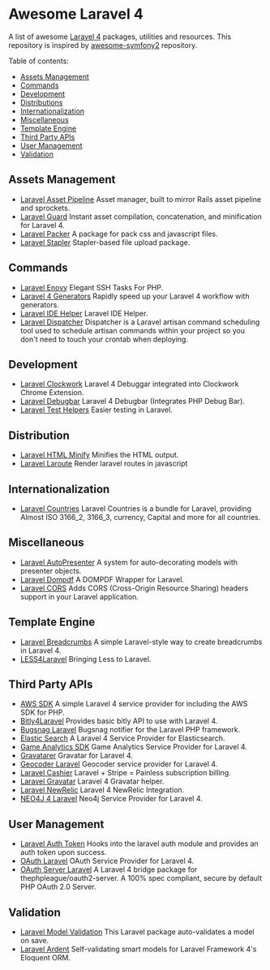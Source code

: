 # Awesome Laravel 4
A list of awesome [Laravel 4](http://laravel.com) packages, utilities and resources. This repository is inspired by 
[awesome-symfony2](https://github.com/EmanueleMinotto/awesome-symfony2/) repository.

Table of contents:
* [Assets Management](#assets-management)
* [Commands](#commands)
* [Development](#development)
* [Distributions](#distributions)
* [Internationalization](#internationalization)
* [Miscellaneous](#miscellaneous)
* [Template Engine](#template-engine)
* [Third Party APIs](#third-party-apis)
* [User Management](#user-management)
* [Validation](#validation)

## Assets Management
* [Laravel Asset Pipeline](https://github.com/CodeSleeve/asset-pipeline) Asset manager, built to mirror Rails asset pipeline and sprockets.
* [Laravel Guard](https://github.com/JeffreyWay/Laravel-Guard) Instant asset compilation, concatenation, and minification for Laravel 4.
* [Laravel Packer](https://github.com/eusonlito/laravel-Packer) A package for pack css and javascript files.
* [Laravel Stapler](https://github.com/CodeSleeve/laravel-stapler) Stapler-based file upload package.


## Commands
* [Laravel Enovy](https://github.com/laravel/envoy) Elegant SSH Tasks For PHP.
* [Laravel 4 Generators](https://github.com/JeffreyWay/Laravel-4-Generators) Rapidly speed up your Laravel 4 workflow with generators.
* [Laravel IDE Helper](https://github.com/barryvdh/laravel-ide-helper) Laravel IDE Helper.
* [Laravel Dispatcher](https://github.com/indatus/dispatcher) Dispatcher is a Laravel artisan command scheduling tool used to schedule artisan commands within your project so you don't need to touch your crontab when deploying.


## Development
* [Laravel Clockwork](https://github.com/itsgoingd/clockwork) Laravel 4 Debuggar integrated into Clockwork Chrome Extension.
* [Laravel Debugbar](https://github.com/barryvdh/laravel-debugbar) Laravel 4 Debugbar (Integrates PHP Debug Bar).
* [Laravel Test Helpers](https://github.com/JeffreyWay/Laravel-Test-Helpers) Easier testing in Laravel.

## Distribution
* [Laravel HTML Minify](https://github.com/fitztrev/laravel-html-minify) Minifies the HTML output.
* [Laravel Laroute](https://github.com/aaronlord/laroute) Render laravel routes in javascript

## Internationalization
* [Laravel Countries](https://github.com/webpatser/laravel-countries) Laravel Countries is a bundle for Laravel, providing Almost ISO 3166_2, 3166_3, currency, Capital and more for all countries.

## Miscellaneous
* [Laravel AutoPresenter](https://github.com/ShawnMcCool/laravel-auto-presenter) A system for auto-decorating models with presenter objects.
* [Laravel Dompdf](https://github.com/barryvdh/laravel-dompdf) A DOMPDF Wrapper for Laravel.
* [Laravel CORS](https://github.com/barryvdh/laravel-cors) Adds CORS (Cross-Origin Resource Sharing) headers support in your Laravel application.

## Template Engine
* [Laravel Breadcrumbs](https://github.com/davejamesmiller/laravel-breadcrumbs) A simple Laravel-style way to create breadcrumbs in Laravel 4.
* [LESS4Laravel](https://github.com/jtgrimes/less4laravel) Bringing Less to Laravel.

## Third Party APIs
* [AWS SDK](https://github.com/aws/aws-sdk-php-laravel) A simple Laravel 4 service provider for including the AWS SDK for PHP.
* [Bitly4Laravel](https://github.com/jelovac/bitly4laravel) Provides basic bitly API to use with Laravel 4.
* [Bugsnag Laravel](https://github.com/bugsnag/bugsnag-laravel) Bugsnag notifier for the Laravel PHP framework.
* [Elastic Search](https://github.com/shift31/laravel-elasticsearch) A Laravel 4 Service Provider for Elasticsearch.
* [Game Analytics SDK](https://github.com/artdarek/ga-4-laravel) Game Analytics Service Provider for Laravel 4.
* [Gravatarer](https://github.com/artdarek/gravatarer) Gravatar for Laravel 4.
* [Geocoder Laravel](https://github.com/geocoder-php/GeocoderLaravel) Geocoder service provider for Laravel 4.
* [Laravel Cashier](https://github.com/laravel/cashier) Laravel + Stripe = Painless subscription billing.
* [Laravel Gravatar](https://github.com/thomaswelton/laravel-gravatar) Laravel 4 Gravatar helper.
* [Laravel NewRelic](https://github.com/In-Touch/laravel-newrelic) Laravel 4 NewRelic Integration.
* [NEO4J 4 Laravel](https://github.com/artdarek/neo4j-4-laravel) Neo4j Service Provider for Laravel 4.
 
## User Management
* [Laravel Auth Token](https://github.com/tappleby/laravel-auth-token) Hooks into the laravel auth module and provides an auth token upon success.
* [OAuth Laravel](https://github.com/artdarek/oauth-4-laravel) OAuth Service Provider for Laravel 4.
* [OAuth Server Laravel](https://github.com/lucadegasperi/oauth2-server-laravel) A Laravel 4 bridge package for thephpleague/oauth2-server. A 100% spec compliant, secure by default PHP OAuth 2.0 Server.

## Validation
* [Laravel Model Validation](https://github.com/JeffreyWay/Laravel-Model-Validation) This Laravel package auto-validates a model on save.
* [Laravel Ardent](https://github.com/laravelbook/ardent) Self-validating smart models for Laravel Framework 4's Eloquent ORM.
